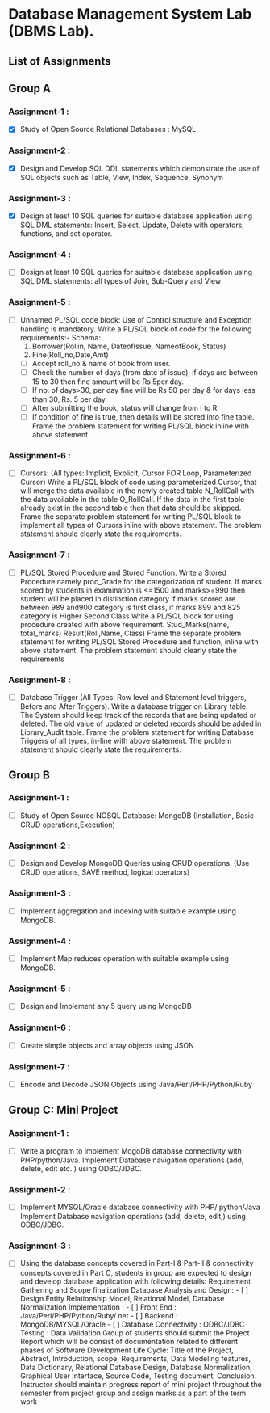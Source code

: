 # Database Management System Lab (DBMS Lab).

## List of Assignments

## Group A

### Assignment-1 :
- [x] Study of Open Source Relational Databases : MySQL

### Assignment-2 :
- [x] Design and Develop SQL DDL statements which demonstrate the use of SQL objects such as Table, View, Index, Sequence, Synonym

### Assignment-3 :
- [x] Design at least 10 SQL queries for suitable database application using SQL DML statements: Insert, Select, Update, Delete with operators, functions, and set operator.

### Assignment-4 :
- [ ]  Design at least 10 SQL queries for suitable database application using SQL DML statements: all types of Join, Sub-Query and View

### Assignment-5 :
- [ ] Unnamed PL/SQL code block: Use of Control structure and Exception handling is mandatory. Write a PL/SQL block of code for the following requirements:-
    Schema:
    1. Borrower(Rollin, Name, DateofIssue, NameofBook, Status)
    2. Fine(Roll_no,Date,Amt)
    - [ ] Accept roll_no & name of book from user.
    - [ ] Check the number of days (from date of issue), if days are between 15 to 30 then fine
    amount will be Rs 5per day.
    - [ ] If no. of days>30, per day fine will be Rs 50 per day & for days less than 30, Rs. 5 per
    day.
    - [ ] After submitting the book, status will change from I to R.
    - [ ] If condition of fine is true, then details will be stored into fine table.
    Frame the problem statement for writing PL/SQL block inline with above statement.   

### Assignment-6 :
- [ ] Cursors: (All types: Implicit, Explicit, Cursor FOR Loop, Parameterized Cursor) Write a PL/SQL block of code using parameterized Cursor, that will merge the data available in the newly created table N_RollCall with the data available in the table O_RollCall. If the data in the first table already exist in the second table then that data should be skipped. Frame the separate problem statement for writing PL/SQL block to implement all types of Cursors inline with above statement. The problem statement should clearly state the requirements.

### Assignment-7 :
- [ ] PL/SQL Stored Procedure and Stored Function. Write a Stored Procedure namely proc_Grade for the categorization of student. If marks scored by students in examination is <=1500 and marks>=990 then student will be placed in distinction category if marks scored are between 989 and900 category is first class, if marks 899 and 825 category is Higher Second Class Write a PL/SQL block for using procedure created with above requirement. Stud_Marks(name, total_marks) Result(Roll,Name, Class) Frame the separate problem statement for writing PL/SQL Stored Procedure and function, inline with above statement. The problem statement should clearly state the requirements

### Assignment-8 :
- [ ] Database Trigger (All Types: Row level and Statement level triggers, Before and After Triggers). Write a database trigger on Library table. The System should keep track of the records that are being updated or deleted. The old value of updated or deleted records should be added in Library_Audit table. Frame the problem statement for writing Database Triggers of all types, in-line with above statement. The problem statement should clearly state the requirements.

## Group B

### Assignment-1 :
- [ ]  Study of Open Source NOSQL Database: MongoDB (Installation, Basic CRUD operations,Execution)

### Assignment-2 :
- [ ] Design and Develop MongoDB Queries using CRUD operations. (Use CRUD operations, SAVE method, logical operators)

### Assignment-3 :
- [ ]  Implement aggregation and indexing with suitable example using MongoDB.

### Assignment-4 :
- [ ] Implement Map reduces operation with suitable example using MongoDB.

### Assignment-5 :
- [ ] Design and Implement any 5 query using MongoDB

### Assignment-6 :
- [ ] Create simple objects and array objects using JSON

### Assignment-7 :
- [ ] Encode and Decode JSON Objects using Java/Perl/PHP/Python/Ruby

## Group C: Mini Project

### Assignment-1 :
- [ ]  Write a program to implement MogoDB database connectivity with PHP/python/Java. Implement Database navigation operations (add, delete, edit etc. ) using ODBC/JDBC.

### Assignment-2 :
- [ ] Implement MYSQL/Oracle database connectivity with PHP/ python/Java Implement Database navigation operations (add, delete, edit,) using ODBC/JDBC.

### Assignment-3 :
- [ ] Using the database concepts covered in Part-I & Part-II & connectivity concepts covered in Part C, students in group are expected to design and develop database application with following details:
  Requirement Gathering and Scope finalization
    Database Analysis and Design:
       - [ ]  Design Entity Relationship Model, Relational Model, Database Normalization
    Implementation :
       - [ ]   Front End : Java/Perl/PHP/Python/Ruby/.net
       - [ ]   Backend : MongoDB/MYSQL/Oracle
       - [ ]   Database Connectivity : ODBC/JDBC
    Testing : Data Validation
         Group of students should submit the Project Report which will be consist of documentation related to different phases of Software Development Life Cycle: Title of the Project, Abstract, Introduction, scope, Requirements, Data Modeling features, Data Dictionary, Relational Database Design, Database Normalization, Graphical User Interface, Source Code, Testing document, Conclusion. Instructor should maintain progress report of mini project throughout the semester from project group and assign marks as a part of the term work
